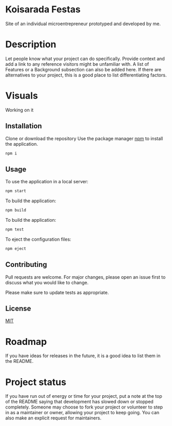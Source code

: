 # Koisarada Festas
Site of an individual microentrepreneur prototyped and developed by me.

# Description
Let people know what your project can do specifically. Provide context and add a link to any reference visitors might be unfamiliar with. A list of Features or a Background subsection can also be added here. If there are alternatives to your project, this is a good place to list differentiating factors.

# Visuals
Working on it
## Installation

Clone or download the repository
Use the package manager [npm](https://nodejs.org/en/download/) to install the application.
```bash
npm i
```

## Usage
To use the application in a local server:
```bash
npm start
```
To build the application:
```bash
npm build
```

To build the application:
```bash
npm test

```
To eject the configuration files:
```bash
npm eject
```

## Contributing
Pull requests are welcome. For major changes, please open an issue first to discuss what you would like to change.

Please make sure to update tests as appropriate.

## License
[MIT](https://choosealicense.com/licenses/mit/)


# Roadmap
If you have ideas for releases in the future, it is a good idea to list them in the README.

# Project status
If you have run out of energy or time for your project, put a note at the top of the README saying that development has slowed down or stopped completely. Someone may choose to fork your project or volunteer to step in as a maintainer or owner, allowing your project to keep going. You can also make an explicit request for maintainers.



